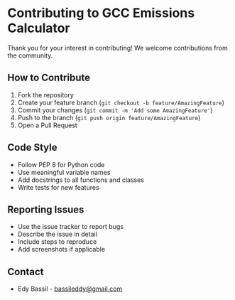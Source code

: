 # Contributing to GCC Emissions Calculator

Thank you for your interest in contributing! We welcome contributions from the community.

## How to Contribute

1. Fork the repository
2. Create your feature branch (`git checkout -b feature/AmazingFeature`)
3. Commit your changes (`git commit -m 'Add some AmazingFeature'`)
4. Push to the branch (`git push origin feature/AmazingFeature`)
5. Open a Pull Request

## Code Style

- Follow PEP 8 for Python code
- Use meaningful variable names
- Add docstrings to all functions and classes
- Write tests for new features

## Reporting Issues

- Use the issue tracker to report bugs
- Describe the issue in detail
- Include steps to reproduce
- Add screenshots if applicable

## Contact

- Edy Bassil - bassileddy@gmail.com

